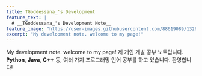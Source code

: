 ```yaml
---
title: TGoddessana_'s Development
feature_text: |
  # __TGoddessana_'s Development Note__
feature_image: "https://user-images.githubusercontent.com/88619089/132670466-c21162ff-6bd9-4b76-9ca8-843387c16862.jpg"
excerpt: "My development note. welcome to my page!"
---
```


My development note. welcome to my page!
제 개인 개발 공부 노트입니다.
__Python__, __Java__, __C++__ 등, 여러 가지 프로그래밍 언어 공부를 하고 있습니다.
환영합니다!

